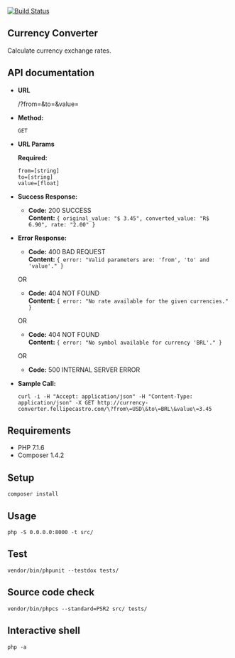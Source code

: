 [![Build Status](https://travis-ci.org/fellipecastro/back-end-challenge.svg?branch=master)](https://travis-ci.org/fellipecastro/back-end-challenge)

**Currency Converter**
----
  Calculate currency exchange rates.

## API documentation

* **URL**

  /?from=&to=&value=

* **Method:**

  `GET`

*  **URL Params**

   **Required:**

   `from=[string]` <br>
   `to=[string]` <br>
   `value=[float]` <br>

* **Success Response:**

  * **Code:** 200 SUCCESS <br>
    **Content:** `{ original_value: "$ 3.45", converted_value: "R$ 6.90", rate: "2.00" }`
 
* **Error Response:**

  * **Code:** 400 BAD REQUEST <br>
    **Content:** `{ error: "Valid parameters are: 'from', 'to' and 'value'." }`

  OR

  * **Code:** 404 NOT FOUND <br>
    **Content:** `{ error: "No rate available for the given currencies." }`

  OR

  * **Code:** 404 NOT FOUND <br>
    **Content:** `{ error: "No symbol available for currency 'BRL'." }`

  OR

  * **Code:** 500 INTERNAL SERVER ERROR <br>

* **Sample Call:**

  ```curl -i -H "Accept: application/json" -H "Content-Type: application/json" -X GET http://currency-converter.fellipecastro.com/\?from\=USD\&to\=BRL\&value\=3.45```

## Requirements

* PHP 7.1.6
* Composer 1.4.2

## Setup

  ```composer install```

## Usage

  ```php -S 0.0.0.0:8000 -t src/```

## Test

  ```vendor/bin/phpunit --testdox tests/```

## Source code check

  ```vendor/bin/phpcs --standard=PSR2 src/ tests/```

## Interactive shell

  ```php -a```
